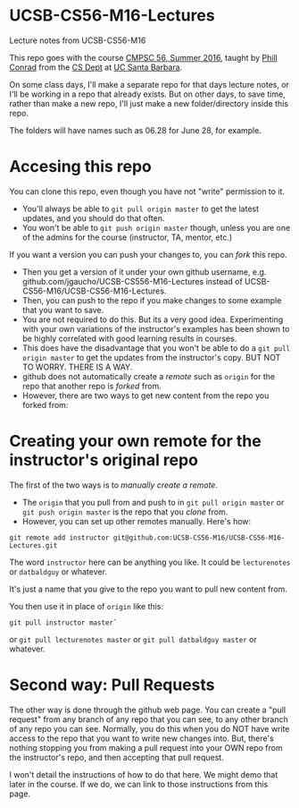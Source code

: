 # UCSB-CS56-M16-Lectures
Lecture notes from UCSB-CS56-M16

This repo goes with the course [CMPSC 56, Summer 2016](http://ucsb-cs56-m16.github.io/), taught by [Phill Conrad](https://www.cs.ucsb.edu/~pconrad) from the [CS Dept](http://www.cs.ucsb.edu) at [UC Santa Barbara](http://www.ucsb.edu).

On some class days, I'll make a separate repo for that days lecture notes, or I'll be working in a repo that
already exists.  But on other days, to save time, rather than make a new repo, I'll just make a new folder/directory
inside this repo.

The folders will have names such as 06.28 for June 28, for example.

# Accesing this repo

You can clone this repo, even though you have not "write" permission to it.  
* You'll always be able to `git pull origin master` to get the latest updates, and you should do that often.
* You won't be able to `git push origin master` though, unless you are one of the admins for the course (instructor, TA, mentor, etc.)

If you want a version you can push your changes to, you can *fork* this repo.
* Then you get a version of it under your own github username, e.g. github.com/jgaucho/UCSB-CS556-M16-Lectures instead of 
UCSB-CS56-M16/UCSB-CS56-M16-Lectures. 
* Then, you can push to the repo if you make changes to some example that you want to save.
* You are not required to do this.  But its a very good idea.  Experimenting with your own variations of the instructor's examples has been shown to be highly correlated with good learning results in courses.
* This does have the disadvantage that you won't be able to do a `git pull origin master` to get the updates from the instructor's copy. BUT NOT TO WORRY.  THERE IS A WAY.
* github does not automatically create a *remote* such as `origin` for the repo that another repo is *forked* from.
* However, there are two ways to get new content from the repo you forked from:

# Creating your own remote for the instructor's original repo

The first of the two ways is to *manually create a remote*.  

* The `origin` that you pull from and push to in `git pull origin master` or `git push origin master` is the repo that you *clone* from.    
* However, you can set up other remotes manually. Here's how:

```
git remote add instructor git@github.com:UCSB-CS56-M16/UCSB-CS56-M16-Lectures.git
```

The word `instructor` here can be anything you like. It could be `lecturenotes` or `datbaldguy` or whatever.

It's just a name that you give to the repo you want to pull new content from.

You then use it in place of `origin` like this:

```
git pull instructor master`
```

or  `git pull lecturenotes master` or `git pull datbaldguy master` or whatever.

# Second way: Pull Requests

The other way is done through the github web page.  You can create a "pull request" from any branch of any repo that you can see, to any other branch of any repo you can see.    Normally, you do this when you do NOT have write access to the repo that you want to write new changes into.  But, there's nothing stopping you from making a pull request into your OWN repo from the instructor's repo, and then accepting that pull request.

I won't detail the instructions of how to do that here.   We might demo that later in the course.   If we do, we can link to those instructions from this page.
